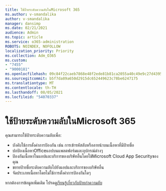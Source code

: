 ```yaml
---
title: ใช้ป้ายระดับความลับในMicrosoft 365
ms.author: v-smandalika
author: v-smandalika
manager: dansimp
ms.date: 02/21/2021
audience: Admin
ms.topic: article
ms.service: o365-administration
ROBOTS: NOINDEX, NOFOLLOW
localization_priority: Priority
ms.collection: Adm_O365
ms.custom:
- "7455"
- "9000181"
ms.openlocfilehash: 09c84f22caeb7868e48f2ede81b81ca2055a40c49e9c27d439577532c5094547
ms.sourcegitcommit: b5f7da89a650d2915dc652449623c78be6247175
ms.translationtype: MT
ms.contentlocale: th-TH
ms.lasthandoff: 08/05/2021
ms.locfileid: "54070337"
---
```

# <a name="use-sensitivity-labels-in-microsoft-365"></a>ใช้ป้ายระดับความลับในMicrosoft 365

คุณสามารถใช้ป้ายระดับความลับเพื่อ:
- บังคับใช้การตั้งค่าการป้องกัน เช่น การเข้ารหัสลับหรือลายน้าบนเนื้อหาที่มีป้ายชื่อ
- ปกป้องเนื้อหาOfficeแอปบนแพลตฟอร์มและอุปกรณ์ต่างๆ
- ป้องกันเนื้อหาในแอปและบริการของบริษัทอื่นโดยใช้Microsoft Cloud App Securityของคุณ
- ขยายป้ายชื่อระดับความลับไปยังแอปและบริการของบริษัทอื่น
- จัดประเภทเนื้อหาโดยไม่ใช้การตั้งค่าการป้องกันใดๆ

หากต้องการข้อมูลเพิ่มเติม โปรดดู[เรียนรู้เกี่ยวกับป้ายก่าความลับ](https://docs.microsoft.com/microsoft-365/compliance/sensitivity-labels)